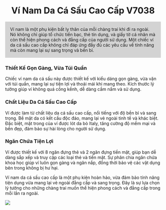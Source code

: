 <style>
    #product_descriptions {
        color: #353535;
    }
    h1 {
        text-align: center;
    }
</style>

# Ví Nam Da Cá Sấu Cao Cấp V7038

<div style="background-color: lightgray; padding: 1rem; margin-bottom: 0.5rem;"> Ví nam là một phụ kiện bất ly thân của mỗi chàng trai khi đi ra ngoài. Nó không chỉ giúp tổ chức tiền bạc, thẻ tín dụng, và giấy tờ cá nhân mà còn thể hiện phong cách và đẳng cấp của người sử dụng. Một chiếc ví da cá sấu cao cấp không chỉ đáp ứng đầy đủ các yêu cầu về tính năng mà còn mang lại sự sang trọng và bền bỉ. </div>

### Thiết Kế Gọn Gàng, Vừa Túi Quần

Chiếc ví nam da cá sấu này được thiết kế với kiểu dáng gọn gàng, vừa vặn với túi quần, mang lại sự tiện lợi và thoải mái
khi mang theo. Kích thước lý tưởng giúp ví không quá cồng kềnh, dễ dàng cầm nắm và sử dụng.

### Chất Liệu Da Cá Sấu Cao Cấp

Ví được làm từ chất liệu da cá sấu cao cấp, nổi tiếng với độ bền bỉ và sang trọng. Bề mặt da có kết cấu độc đáo, mang
lại vẻ ngoài tinh tế và khác biệt. Đặc biệt, mặt trong của ví được lót da bò Italy, tăng cường độ mềm mại và bền đẹp,
đảm bảo sự hài lòng cho người sử dụng.

### Ngăn Chứa Tiện Lợi

Ví được thiết kế với 8 ngăn đựng thẻ và 2 ngăn đựng tiền mặt, giúp bạn dễ dàng sắp xếp và truy cập các loại thẻ và tiền
mặt. Sự phân chia ngăn chứa khoa học giúp ví luôn gọn gàng và ngăn nắp, đồng thời bảo vệ các vật dụng bên trong không bị
hư hại.

Ví nam da cá sấu cao cấp là một phụ kiện hoàn hảo, vừa đảm bảo tính năng tiện dụng vừa mang lại vẻ ngoài đẳng cấp và
sang trọng. Đây là sự lựa chọn lý tưởng cho những chàng trai muốn thể hiện phong cách và đẳng cấp trong mỗi lần ra
ngoài.

![](https://www.gento.vn/wp-content/uploads/2024/07/vi-nam-da-ca-sau8.jpg)
